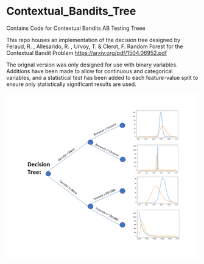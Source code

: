 # Contextual_Bandits_Tree
Contains Code for Contextual Bandits AB Testing Treee

This repo houses an implementation of the decision tree designed by
Feraud, R. , Allesarido, R. , Urvoy, T. & Clerot, F.
Random Forest for the Contextual Bandit Problem
https://arxiv.org/pdf/1504.06952.pdf

The orignal version was only designed for use with binary variables.
Additions have been made to allow for continuous and categorical variables,
and a statistical test has been added to each feature-value split to ensure only statistically significant results are used.


![](decision_tree.png)


